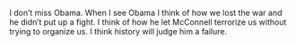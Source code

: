 I don’t miss Obama. When I see Obama I think of how we lost the war and he didn’t put up a fight. I think of how he let McConnell terrorize us without trying to organize us. I think history will judge him a failure. 
